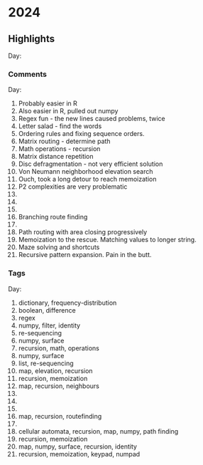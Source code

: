 # 2024
## Highlights

Day:

### Comments

Day:

1. Probably easier in R
2. Also easier in R, pulled out numpy
3. Regex fun - the new lines caused problems, twice
4. Letter salad - find the words
5. Ordering rules and fixing sequence orders.
6. Matrix routing - determine path
7. Math operations - recursion
8. Matrix distance repetition
9. Disc defragmentation - not very efficient solution
10. Von Neumann neighborhood elevation search
11. Ouch, took a long detour to reach memoization
12. P2 complexities are very problematic
13.
14.
15.
16. Branching route finding
17.
18. Path routing with area closing progressively
19. Memoization to the rescue. Matching values to longer string.
20. Maze solving and shortcuts
21. Recursive pattern expansion. Pain in the butt.

### Tags

Day:

1. dictionary, frequency-distribution
2. boolean, difference
3. regex
4. numpy, filter, identity
5. re-sequencing
6. numpy, surface
7. recursion, math, operations
8. numpy, surface
9. list, re-sequencing
10. map, elevation, recursion
11. recursion, memoization
12. map, recursion, neighbours
13.
14.
15.
16. map, recursion, routefinding
17.
18. cellular automata, recursion, map, numpy, path finding
19. recursion, memoization
20. map, numpy, surface, recursion, identity
21. recursion, memoization, keypad, numpad
